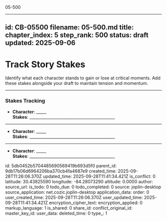 05-500

---
id: CB-05500
filename: 05-500.md
title: 
chapter_index: 5
step_rank: 500
status: draft
updated: 2025-09-06
---

# Track Story Stakes

Identify what each character stands to gain or lose at critical moments. Add these stakes alongside your draft to maintain tension and momentum.

---

### **Stakes Tracking**

- **Character**: _____  
  **Stakes**: ___________________________________________

---

- **Character**: _____  
  **Stakes**: ___________________________________________

---

- **Character**: _____  
  **Stakes**: ___________________________________________


id: 5db0452b5704485690569419b693d5f0
parent_id: 9db17b06d6964206ba370cb4fa4687e9
created_time: 2025-09-28T11:26:06.370Z
updated_time: 2025-09-28T11:41:34.421Z
is_conflict: 0
latitude: 30.43825590
longitude: -84.28073290
altitude: 0.0000
author: 
source_url: 
is_todo: 0
todo_due: 0
todo_completed: 0
source: joplin-desktop
source_application: net.cozic.joplin-desktop
application_data: 
order: 0
user_created_time: 2025-09-28T11:26:06.370Z
user_updated_time: 2025-09-28T11:41:34.421Z
encryption_cipher_text: 
encryption_applied: 0
markup_language: 1
is_shared: 0
share_id: 
conflict_original_id: 
master_key_id: 
user_data: 
deleted_time: 0
type_: 1